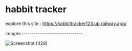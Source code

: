# habbit tracker

explore this site : https://habbittracker123.up.railway.app/



images :-----------------------------


![Screenshot (428)](https://github.com/clockbo/backendskilltesthabbittracker/assets/96739767/57744b13-da6d-4c18-a54a-695a55cc5b9e)
